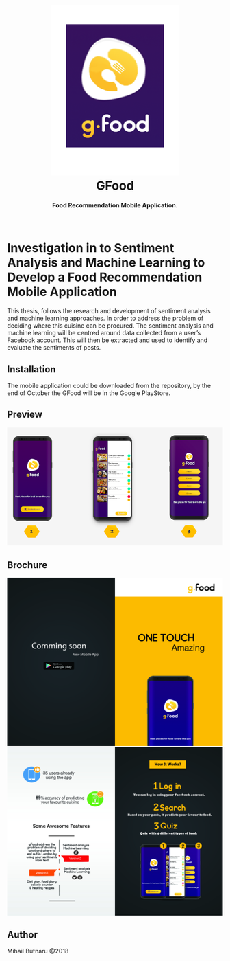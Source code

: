 
<h1 align="center">
  <br>
  <a href="http://qmtis.com/"><img src="https://github.com/MihailButnaru/InvestigationML/blob/master/gFood.png" width="300"></a>
  <br>
    GFood
  <br>
</h1>
<h4 align="center">Food Recommendation Mobile Application.</h4>
<br>

# Investigation in to Sentiment Analysis and Machine Learning to Develop a Food Recommendation Mobile Application

This thesis, follows the research and development of sentiment analysis and machine learning approaches. In order to address the problem of deciding where this cuisine can be procured. The sentiment analysis and machine learning will be centred around data collected from a user’s Facebook account. This will then be extracted and used to identify and evaluate the sentiments of posts.

## Installation

The mobile application could be downloaded from the repository, by the end of October the GFood will be in the Google PlayStore.


## Preview
![alt text](https://github.com/MihailButnaru/InvestigationML/blob/master/Layout.png)

## Brochure
![alt text](https://github.com/MihailButnaru/InvestigationML/blob/master/FirstPage.jpg)
![alt text](https://github.com/MihailButnaru/InvestigationML/blob/master/SecondPage.jpg)

## Author
Mihail Butnaru @2018
